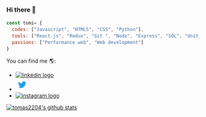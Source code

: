 ### Hi there 👋

```js
const tomi= {
  codes: ["Javascript", "HTML5", "CSS", "Python"],
  tools: ["React.js", "Redux", "Git ", "Node", "Express", "SQL", "Unit_testing"],
  passions: ["Performance web", "Web development"]
}
```

You can find me 🌎:
- [<img src="https://img.shields.io/badge/LinkedIn-%230077B5.svg?&style=flat-square&logo=linkedin&logoColor=white" alt="linkedin logo" width="34">](https://www.linkedin.com/in/tomas-maldonado-668b251b1)
- [<img src="https://raw.githubusercontent.com/Delta456/Delta456/master/img/twitter.png" alt="twitter logo" width="34">](https://twitter.com/tomimaldonadoD)
- [<img src="https://raw.githubusercontent.com/Delta456/Delta456/master/img/instagram.jpg" alt="instagram logo" width="24">](https://www.instagram.com/tomymaldonado_/)

[![tomas2204's github stats](https://github-readme-stats.vercel.app/api?username=tomas2204)](https://github.com/anuraghazra/github-readme-stats)

<!--
**tomas2204/tomas2204** is a ✨ _special_ ✨ repository because its `README.md` (this file) appears on your GitHub profile.

Here are some ideas to get you started:

- 🔭 I’m currently working on ...
- 🌱 I’m currently learning ...
- 👯 I’m looking to collaborate on ...
- 🤔 I’m looking for help with ...
- 💬 Ask me about ...
- 📫 How to reach me: ...
- 😄 Pronouns: ...
- ⚡ Fun fact: ...
-->
